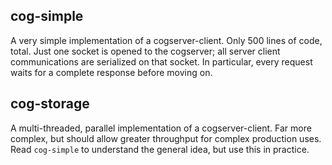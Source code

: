 
cog-simple
----------
A very simple implementation of a cogserver-client. Only 500 lines of
code, total.  Just one socket is opened to the cogserver; all server
client communications are serialized on that socket. In particular,
every request waits for a complete response before moving on.

cog-storage
-----------
A multi-threaded, parallel implementation of a cogserver-client. Far
more complex, but should allow greater throughput for complex production
uses. Read `cog-simple` to understand the general idea, but use this in
practice.
